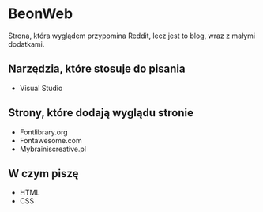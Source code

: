 # BeonWeb
Strona, która wyglądem przypomina Reddit, lecz jest to blog, wraz z małymi dodatkami. 

## Narzędzia, które stosuje do pisania
* Visual Studio

## Strony, które dodają wyglądu stronie
* Fontlibrary.org
* Fontawesome.com
* Mybrainiscreative.pl

## W czym piszę
* HTML
* CSS
